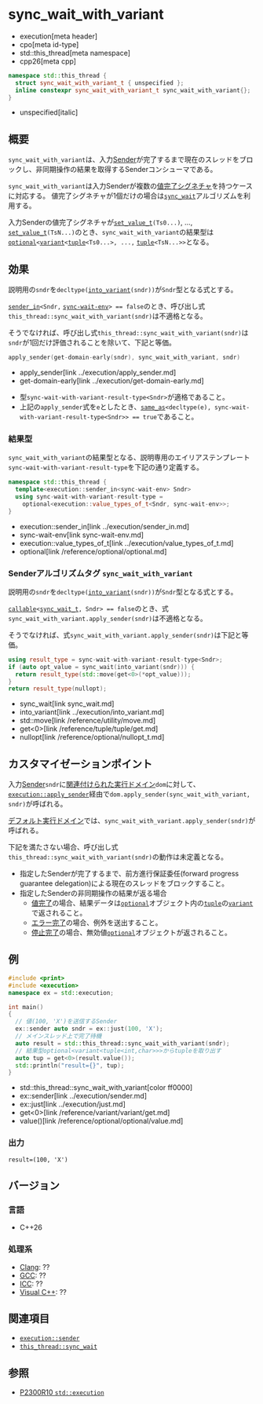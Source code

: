 # sync_wait_with_variant
* execution[meta header]
* cpo[meta id-type]
* std::this_thread[meta namespace]
* cpp26[meta cpp]

```cpp
namespace std::this_thread {
  struct sync_wait_with_variant_t { unspecified };
  inline constexpr sync_wait_with_variant_t sync_wait_with_variant{};
}
```
* unspecified[italic]

## 概要
`sync_wait_with_variant`は、入力[Sender](../execution/sender.md)が完了するまで現在のスレッドをブロックし、非同期操作の結果を取得するSenderコンシューマである。

`sync_wait_with_variant`は入力Senderが複数の[値完了シグネチャ](../execution/set_value.md)を持つケースに対応する。
値完了シグネチャが1個だけの場合は[`sync_wait`](sync_wait.md)アルゴリズムを利用する。


入力Senderの値完了シグネチャが[`set_value_t`](../execution/set_value.md)`(Ts0...)`, ..., [`set_value_t`](../execution/set_value.md)`(TsN...)`のとき、`sync_wait_with_variant`の結果型は[`optional`](/reference/optional/optional.md)`<`[`variant`](/reference/variant/variant.md)`<`[`tuple`](/reference/tuple/tuple.md)`<Ts0...>, ...,` [`tuple`](/reference/tuple/tuple.md)`<TsN...>>`となる。


## 効果
説明用の`sndr`を`decltype(`[`into_variant`](../execution/into_variant.md)`(sndr))`が`Sndr`型となる式とする。

[`sender_in`](../execution/sender_in.md)`<Sndr,` [`sync-wait-env`](sync-wait-env.md)`> == false`のとき、呼び出し式`this_thread::sync_wait_with_variant(sndr)`は不適格となる。

そうでなければ、呼び出し式`this_thread::sync_wait_with_variant(sndr)`は`sndr`が1回だけ評価されることを除いて、下記と等価。

```cpp
apply_sender(get-domain-early(sndr), sync_wait_with_variant, sndr)
```
* apply_sender[link ../execution/apply_sender.md]
* get-domain-early[link ../execution/get-domain-early.md]

- 型`sync-wait-with-variant-result-type<Sndr>`が適格であること。
- 上記の`apply_sender`式を`e`としたとき、[`same_as`](/reference/concepts/same_as.md)`<decltype(e), sync-wait-with-variant-result-type<Sndr>> == true`であること。


### 結果型
`sync_wait_with_variant`の結果型となる、説明専用のエイリアステンプレート`sync-wait-with-variant-result-type`を下記の通り定義する。

```cpp
namespace std::this_thread {
  template<execution::sender_in<sync-wait-env> Sndr>
  using sync-wait-with-variant-result-type =
    optional<execution::value_types_of_t<Sndr, sync-wait-env>>;
}
```
* execution::sender_in[link ../execution/sender_in.md]
* sync-wait-env[link sync-wait-env.md]
* execution::value_types_of_t[link ../execution/value_types_of_t.md]
* optional[link /reference/optional/optional.md]


### Senderアルゴリズムタグ `sync_wait_with_variant`
説明用の`sndr`を`decltype(`[`into_variant`](../execution/into_variant.md)`(sndr))`が`Sndr`型となる式とする。

[`callable`](/reference/functional/callable.md.nolink)`<`[`sync_wait_t`](sync_wait.md)`, Sndr> == false`のとき、式`sync_wait_with_variant.apply_sender(sndr)`は不適格となる。

そうでなければ、式`sync_wait_with_variant.apply_sender(sndr)`は下記と等価。

```cpp
using result_type = sync-wait-with-variant-result-type<Sndr>;
if (auto opt_value = sync_wait(into_variant(sndr))) {
  return result_type(std::move(get<0>(*opt_value)));
}
return result_type(nullopt);
```
* sync_wait[link sync_wait.md]
* into_variant[link ../execution/into_variant.md]
* std::move[link /reference/utility/move.md]
* get<0>[link /reference/tuple/tuple/get.md]
* nullopt[link /reference/optional/nullopt_t.md]


## カスタマイゼーションポイント
入力[Sender](../execution/sender.md)`sndr`に[関連付けられた実行ドメイン](../execution/get-domain-early.md)`dom`に対して、
[`execution::apply_sender`](../execution/apply_sender.md)経由で`dom.apply_sender(sync_wait_with_variant, sndr)`が呼ばれる。

[デフォルト実行ドメイン](../execution/default_domain.md)では、`sync_wait_with_variant.apply_sender(sndr)`が呼ばれる。

下記を満たさない場合、呼び出し式`this_thread::sync_wait_with_variant(sndr)`の動作は未定義となる。

- 指定したSenderが完了するまで、前方進行保証委任(forward progress guarantee delegation)による現在のスレッドをブロックすること。
- 指定したSenderの非同期操作の結果が返る場合
    - [値完了](../execution/set_value.md)の場合、結果データは[`optional`](/reference/optional/optional.md)オブジェクト内の[`tuple`](/reference/tuple/tuple.md)の[`variant`](/reference/variant/variant.md)で返されること。
    - [エラー完了](../execution/set_error.md)の場合、例外を送出すること。
    - [停止完了](../execution/set_stopped.md)の場合、無効値[`optional`](/reference/optional/optional.md)オブジェクトが返されること。


## 例
```cpp
#include <print>
#include <execution>
namespace ex = std::execution;

int main()
{
  // 値(100, 'X')を送信するSender
  ex::sender auto sndr = ex::just(100, 'X');
  // メインスレッド上で完了待機
  auto result = std::this_thread::sync_wait_with_variant(sndr);
  // 結果型optional<variant<tuple<int,char>>>からtupleを取り出す
  auto tup = get<0>(result.value());
  std::println("result={}", tup);
}
```
* std::this_thread::sync_wait_with_variant[color ff0000]
* ex::sender[link ../execution/sender.md]
* ex::just[link ../execution/just.md]
* get<0>[link /reference/variant/variant/get.md]
* value()[link /reference/optional/optional/value.md]

### 出力
```
result=(100, 'X')
```


## バージョン
### 言語
- C++26

### 処理系
- [Clang](/implementation.md#clang): ??
- [GCC](/implementation.md#gcc): ??
- [ICC](/implementation.md#icc): ??
- [Visual C++](/implementation.md#visual_cpp): ??


## 関連項目
- [`execution::sender`](../execution/sender.md)
- [`this_thread::sync_wait`](sync_wait.md)


## 参照
- [P2300R10 `std::execution`](https://www.open-std.org/jtc1/sc22/wg21/docs/papers/2024/p2300r10.html)
